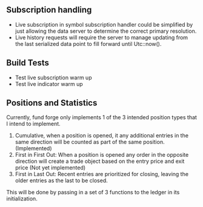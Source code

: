 
## Subscription handling
- Live subscription in symbol subscription handler could be simplified by just allowing the data server to determine the correct primary resolution.
- Live history requests will require the server to manage updating from the last serialized data point to fill forward until Utc::now().


## Build Tests
- Test live subscription warm up
- Test live indicator warm up


## Positions and Statistics
Currently, fund forge only implements 1 of the 3 intended position types that I intend to implement.
1. Cumulative, when a position is opened, it any additional entries in the same direction will be counted as part of the same position. (Implemented)
2. First in First Out: When a position is opened any order in the opposite direction will create a trade object based on the entry price and exit price (Not yet implemented)
3. First in Last Out: Recent entries are prioritized for closing, leaving the older entries as the last to be closed.

This will be done by passing in a set of 3 functions to the ledger in its initialization.

